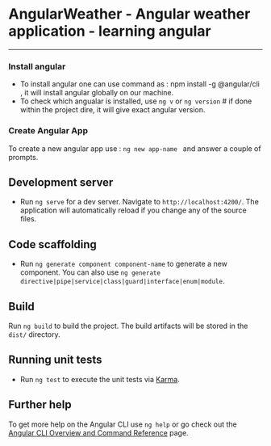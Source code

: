 # AngularWeather - Angular weather application - learning angular
----------------

### Install angular
- To install angular one can use command as : npm install -g @angular/cli , it will install angular globally on our machine.
- To check which angualar is installed, use ```ng v``` or ```ng version``` # if done within the project dire, it will give exact angular version.

### Create Angular App
To create a new angular app use : ```ng new app-name ``` and answer a couple of prompts.

## Development server
- Run `ng serve` for a dev server. Navigate to `http://localhost:4200/`. The application will automatically reload if you change any of the source files.

## Code scaffolding
- Run `ng generate component component-name` to generate a new component. You can also use `ng generate directive|pipe|service|class|guard|interface|enum|module`.

## Build
Run `ng build` to build the project. The build artifacts will be stored in the `dist/` directory.

## Running unit tests
- Run `ng test` to execute the unit tests via [Karma](https://karma-runner.github.io).

## Further help
To get more help on the Angular CLI use `ng help` or go check out the [Angular CLI Overview and Command Reference](https://angular.io/cli) page.


